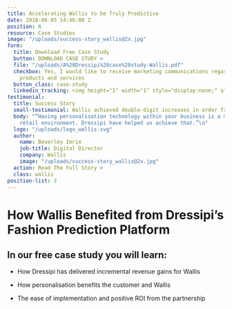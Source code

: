 ```yaml
---
title: Accelerating Wallis to be Truly Predictive
date: 2018-06-05 14:46:00 Z
position: 6
resource: Case Studies
image: "/uploads/success-story_wallis@2x.jpg"
form:
  title: Download Free Case Study
  button: DOWNLOAD CASE STUDY >
  file: "/uploads/A%20Dressipi%20case%20study-Wallis.pdf"
  checkbox: Yes, I would like to receive marketing communications regarding Dressipi
    products and services
  button_class: case-study
  linkedin_tracking: <img height="1" width="1" style="display:none;" alt="" src="https://dc.ads.linkedin.com/collect/?pid=300788&conversionId=551785&fmt=gif">
testimonial:
  title: Success Story
  small-testimonial: Wallis achieved double-digit increases in order frequency
  body: "“Having personalisation technology within your business is a must in today’s
    retail environment. Dressipi have helped us achieve that.”\n"
  logo: "/uploads/logo_wallis.svg"
  author:
    name: Beverley Imrie
    job-title: Digital Director
    company: Wallis
    image: "/uploads/success-story_wallis@2x.jpg"
  action: Read The Full Story >
  class: wallis
position-list: 3
---
```


# How Wallis Benefited from Dressipi’s Fashion Prediction Platform

## In our free case study you will learn:

- How Dressipi has delivered incremental revenue gains for Wallis

- How personalisation benefits the customer and Wallis

- The ease of implementation and positive ROI from the partnership
